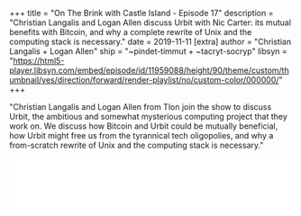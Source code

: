 +++
title = "On The Brink with Castle Island - Episode 17"
description = "Christian Langalis and Logan Allen discuss Urbit with Nic Carter: its mutual benefits with Bitcoin, and why a complete rewrite of Unix and the computing stack is necessary."
date = 2019-11-11
[extra]
author = "Christian Langalis + Logan Allen"
ship = "~pindet-timmut + ~tacryt-socryp"
libsyn = "https://html5-player.libsyn.com/embed/episode/id/11959088/height/90/theme/custom/thumbnail/yes/direction/forward/render-playlist/no/custom-color/000000/"
+++

"Christian Langalis and Logan Allen from Tlon join the show to discuss Urbit, the ambitious and somewhat mysterious computing project that they work on. We discuss how Bitcoin and Urbit could be mutually beneficial, how Urbit might free us from the tyrannical tech oligopolies, and why a from-scratch rewrite of Unix and the computing stack is necessary."


<iframe style="border: none" src="//html5-player.libsyn.com/embed/episode/id/11959088/height/90/theme/custom/thumbnail/yes/direction/forward/render-playlist/no/custom-color/000000/" height="90" width="100%" scrolling="no"  allowfullscreen webkitallowfullscreen mozallowfullscreen oallowfullscreen msallowfullscreen></iframe>